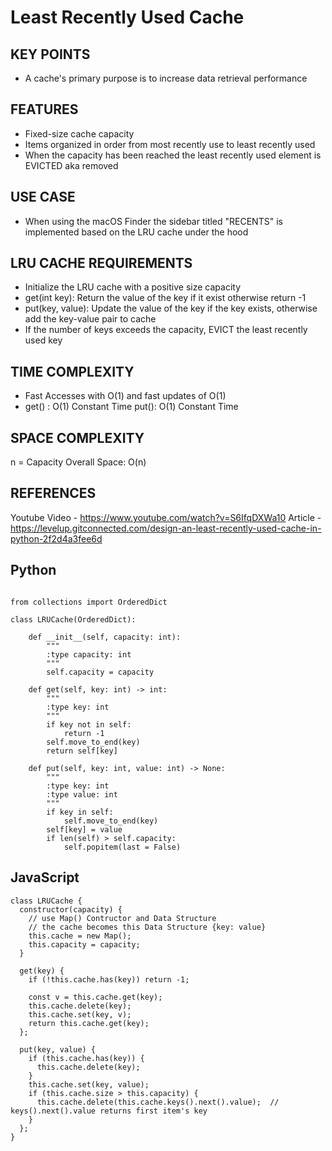 # Least Recently Used Cache

## KEY POINTS

- A cache's primary purpose is to increase data retrieval performance

## FEATURES

- Fixed-size cache capacity
- Items organized in order from most recently use to least recently used
- When the capacity has been reached the least recently used element is EVICTED aka removed

## USE CASE

- When using the macOS Finder the sidebar titled "RECENTS" is implemented based on the LRU cache under the hood

## LRU CACHE REQUIREMENTS

- Initialize the LRU cache with a positive size capacity
- get(int key): Return the value of the key if it exist otherwise return -1
- put(key, value): Update the value of the key if the key exists, otherwise add the key-value pair to cache
- If the number of keys exceeds the capacity, EVICT the least recently used key

## TIME COMPLEXITY

- Fast Accesses with O(1) and fast updates of O(1)
- get() : O(1) Constant Time
  put(): O(1) Constant Time

## SPACE COMPLEXITY

n = Capacity
Overall Space: O(n)

## REFERENCES

Youtube Video - https://www.youtube.com/watch?v=S6IfqDXWa10
Article - https://levelup.gitconnected.com/design-an-least-recently-used-cache-in-python-2f2d4a3fee6d

## Python

```

from collections import OrderedDict

class LRUCache(OrderedDict):

    def __init__(self, capacity: int):
        """
        :type capacity: int
        """
        self.capacity = capacity

    def get(self, key: int) -> int:
        """
        :type key: int
        """
        if key not in self:
            return -1
        self.move_to_end(key)
        return self[key]

    def put(self, key: int, value: int) -> None:
        """
        :type key: int
        :type value: int
        """
        if key in self:
            self.move_to_end(key)
        self[key] = value
        if len(self) > self.capacity:
            self.popitem(last = False)

```

## JavaScript

```
class LRUCache {
  constructor(capacity) {
    // use Map() Contructor and Data Structure
    // the cache becomes this Data Structure {key: value}
    this.cache = new Map();
    this.capacity = capacity;
  }

  get(key) {
    if (!this.cache.has(key)) return -1;

    const v = this.cache.get(key);
    this.cache.delete(key);
    this.cache.set(key, v);
    return this.cache.get(key);
  };

  put(key, value) {
    if (this.cache.has(key)) {
      this.cache.delete(key);
    }
    this.cache.set(key, value);
    if (this.cache.size > this.capacity) {
      this.cache.delete(this.cache.keys().next().value);  // keys().next().value returns first item's key
    }
  };
}

```
